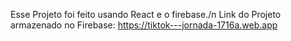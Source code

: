 Esse Projeto foi feito usando React e o firebase./n
Link do Projeto armazenado no Firebase: https://tiktok---jornada-1716a.web.app
